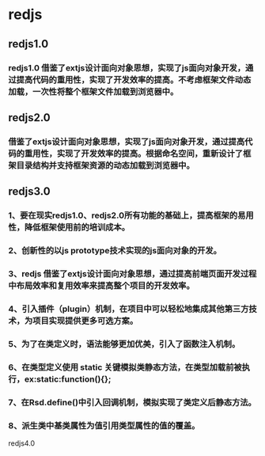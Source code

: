 # redjs

## redjs1.0
### redjs1.0 借鉴了extjs设计面向对象思想，实现了js面向对象开发，通过提高代码的重用性，实现了开发效率的提高。不考虑框架文件动态加载，一次性将整个框架文件加载到浏览器中。

## redjs2.0
### 借鉴了extjs设计面向对象思想，实现了js面向对象开发，通过提高代码的重用性，实现了开发效率的提高。根据命名空间，重新设计了框架目录结构并支持框架资源的动态加载到浏览器中。

## redjs3.0
### 1、要在现实redjs1.0、redjs2.0所有功能的基础上，提高框架的易用性，降低框架使用前的培训成本。
### 2、创新性的以js prototype技术实现的js面向对象的开发。
### 3、redjs 借鉴了extjs设计面向对象思想，通过提高前端页面开发过程中布局效率和复用效率来提高整个项目的开发效率。
### 4、引入插件（plugin）机制，在项目中可以轻松地集成其他第三方技术，为项目实现提供更多可选方案。
### 5、为了在类定义时，语法能够更加优美，引入了函数注入机制。
### 6、在类型定义使用 static 关键模拟类静态方法，在类型加载前被执行，ex:static:function(){};
### 7、在Rsd.define()中引入回调机制，模拟实现了类定义后静态方法。
### 8、派生类中基类属性为值引用类型属性的值的覆盖。
redjs4.0
